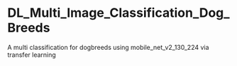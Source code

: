 # DL_Multi_Image_Classification_Dog_Breeds
A multi classification for dogbreeds using mobile_net_v2_130_224 via transfer learning
